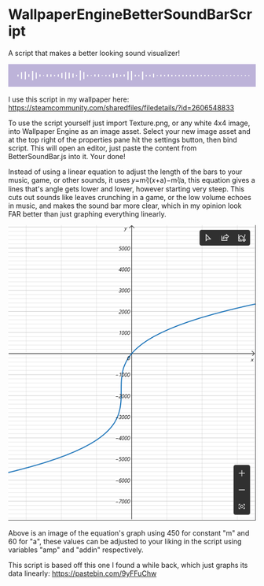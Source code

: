# WallpaperEngineBetterSoundBarScript
 A script that makes a better looking sound visualizer!

![Bar](https://github.com/an-prata/WallpaperEngineBetterSoundBarScript/blob/main/Bar.png?raw=true)

 I use this script in my wallpaper here: https://steamcommunity.com/sharedfiles/filedetails/?id=2606548833

 To use the script yourself just import Texture.png, or any white 4x4 image, into Wallpaper Engine as an image asset. Select your new image asset and at the top right of the properties pane hit the settings button, then bind script. This will open an editor, just paste the content from BetterSoundBar.js into it. Your done!

 Instead of using a linear equation to adjust the length of the bars to your music, game, or other sounds, it uses 𝑦=m∛(𝑥+a)−m∛a, this equation gives a lines that's angle gets lower and lower, however starting very steep. This cuts out sounds like leaves crunching in a game, or the low volume echoes in music, and makes the sound bar more clear, which in my opinion look FAR better than just graphing everything linearly.

![Equation Graph](https://github.com/an-prata/WallpaperEngineBetterSoundBarScript/blob/main/Graph.png?raw=true)

Above is an image of the equation's graph using 450 for constant "m" and 60 for "a", these values can be adjusted to your liking in the script using variables "amp" and "addin" respectively.

This script is based off this one I found a while back, which just graphs its data linearly: https://pastebin.com/9yFFuChw
